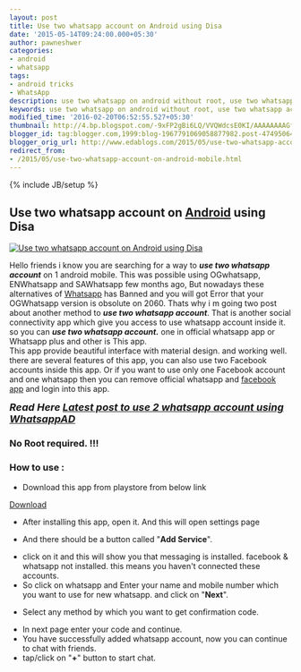 ```yaml
---
layout: post
title: Use two whatsapp account on Android using Disa
date: '2015-05-14T09:24:00.000+05:30'
author: pawneshwer
categories:
- android
- whatsapp
tags:
- android tricks
- WhatsApp
description: use two whatsapp on android without root, use two whatsapp account on one phone, use two whatsapp in a single phone,dual number whatsapp,whatsapp two numbers
keywords: use two whatsapp on android without root, use two whatsapp account on one phone, use two whatsapp in a single phone,dual number whatsapp,whatsapp two numbers
modified_time: '2016-02-20T06:52:55.527+05:30'
thumbnail: http://4.bp.blogspot.com/-9xFP2gBi6LQ/VVQWdcsE0KI/AAAAAAAAGfo/47nWPUP0YNQ/s72-c/disa_mensajeria-300x145.jpg
blogger_id: tag:blogger.com,1999:blog-1967791069058877982.post-4749506497638979278
blogger_orig_url: http://www.edablogs.com/2015/05/use-two-whatsapp-account-on-android-mobile.html
redirect_from:
- /2015/05/use-two-whatsapp-account-on-android-mobile.html
---
```


{% include JB/setup %}

## Use two whatsapp account on [Android](http://en.wikipedia.org/wiki/Android_%28operating_system%29 "Android (operating system)") using Disa

[![Use two whatsapp account on Android using Disa](http://4.bp.blogspot.com/-9xFP2gBi6LQ/VVQWdcsE0KI/AAAAAAAAGfo/47nWPUP0YNQ/s1600/disa_mensajeria-300x145.jpg "Use two whatsapp account on Android using Disa")](http://4.bp.blogspot.com/-W1aCsx85ZJk/VVQWQyt8h4I/AAAAAAAAGes/TiRXiH9THaM/s1600/disa_mensajeria.jpg)

Hello friends i know you are searching for a way to **_use two whatsapp account_** on 1 android mobile. This was possible using OGwhatsapp, ENWhatsapp and SAWhatsapp few months ago, But nowadays these alternatives of [Whatsapp](http://en.wikipedia.org/wiki/WhatsApp "WhatsApp") has Banned and you will got Error that your OGWhatsapp version is obsolute on 2060\. Thats why i m going two post about another method to **_use two whatsapp account_**. That is another social connectivity app which give you access to use whatsapp account inside it. so you can **_use two whatsapp account._** one in official whatsapp app or Whatsapp plus and other is This app.  
This app provide beautiful interface with material design. and working well. there are several features of this app, you can also use two Facebook accounts inside this app. Or if you want to use only one Facebook account and one whatsapp then you can remove official whatsapp and [facebook app](http://en.wikipedia.org/wiki/Facebook_Platform "Facebook Platform") and login into this app.  

<span style="font-size: large;">_**Read Here [Latest post to use 2 whatsapp account using WhatsappAD](http://www.xdablogs.com/2015/06/use-two-whatsapp-account-on-one-device-whatsappAD.html)**_</span>  

### No Root required. !!!

### How to use :

*   Download this app from playstore from below link

[Download](https://play.google.com/store/apps/details?id=com.disa&hl=en)

*   After installing this app, open it. And this will open settings page

*   And there should be a button called "**Add Service**". 

[](http://4.bp.blogspot.com/-NuGe5gjDSEI/VVQWN788jXI/AAAAAAAAGeA/givCc2vCim8/s1600/1.png)

*   click on it and this will show you that messaging is installed. facebook & whatsapp not installed. this means you haven't connected these accounts.
*   So click on whatsapp and Enter your name and mobile number which you want to use for new whatsapp. and click on "**Next**".

[](http://3.bp.blogspot.com/-8EJibi4UDyY/VVQWOsMY0nI/AAAAAAAAGeI/DIwg6vKGego/s1600/2.png)

[](http://2.bp.blogspot.com/-VPuUDJOlIuM/VVQWN1KKqSI/AAAAAAAAGeE/yqjmG_g7yLk/s1600/3.png)

*   Select any method by which you want to get confirmation code.

[](http://1.bp.blogspot.com/-e0Ebx46LIdI/VVQWPYykraI/AAAAAAAAGeY/skQfmtpiwqs/s1600/4.png)

*   In next page enter your code and continue.
*   You have successfully added whatsapp account, now you can continue to chat with friends.
*   tap/click on "**+**" button to start chat.

[](http://2.bp.blogspot.com/-mBMd-hQCwEY/VVQWPlO7OCI/AAAAAAAAGec/iYxEcX97ORM/s1600/5.png)

[](http://1.bp.blogspot.com/-2LIAo5s1WkE/VVQWQvJwefI/AAAAAAAAGeo/G8wW-n4Eje8/s1600/6.png)